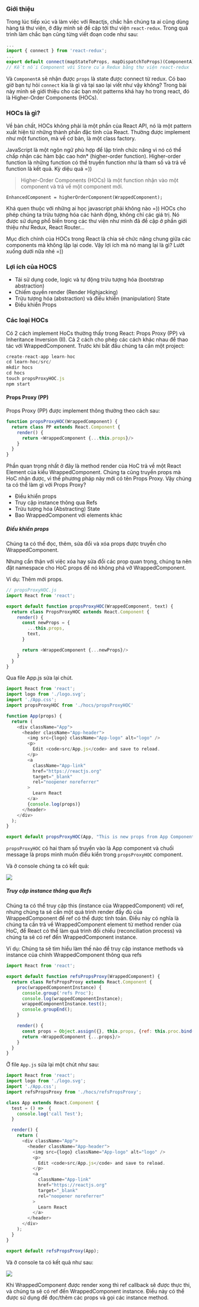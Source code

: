 ### Giới thiệu
Trong lúc tiếp xúc và làm việc với Reactjs, chắc hẳn chúng ta ai cũng dùng hàng tá thư viện, ở đây mình sẽ đề cập tới thư viện
`react-redux`. Trong quá trình làm chắc bạn cũng từng viết đoạn code như sau:
```javascript
...
import { connect } from 'react-redux';
...
export default connect(mapStateToProps, mapDispatchToProps)(ComponentA); 
// Kết nối Component với Store của Redux bằng thư viện react-redux
```
Và `ComponentA` sẽ nhận được `props` là state được connect từ redux. Có bao giờ bạn tự hỏi `connect` kia là gì và tại sao lại viết như vậy không?
Trong bài này mình sẽ giới thiệu cho các bạn một patterns khá hay ho trong react, đó là Higher-Order Components (HOCs).
### HOCs là gì?
Về bản chất, HOCs không phải là một phần của React API, nó là một pattern xuất hiện từ những thành phần đặc tính của React. Thường được implement như một function, mà về cơ bản, là một class factory.

JavaScript là một ngôn ngữ phù hợp để lập trình chức năng vì nó có thể chấp nhận các hàm bậc cao hơn* (higher-order function). Higher-order function là những function có thể truyền function như là tham số và trả về function là kết quả. Kỳ diệu quá =))
> Higher-Order Components (HOCs) là một function nhận vào một component và trả về một component mới.

`EnhancedComponent = higherOrderComponent(WrappedComponent);`

Khá quen thuộc với những ai học javascript phải không nào =))
HOCs cho phép chúng ta trừu tượng hóa các hành động, không chỉ các giá trị. Nó được sử dụng phổ biến trong các thư viện như mình đã đề cập ở phần giới thiệu như Redux, React Router...

Mục đích chính của HOCs trong React là chia sẻ chức năng chung giữa các components mà không lặp lại code. Vậy lợi ích mà nó mang lại là gì? Lướt xuống dưới nữa nhé =))

### Lợi ích của HOCS
- Tái sử dụng code, logic và tự động trừu tượng hóa (bootstrap abstraction)
- Chiếm quyền render (Render Highjacking)
- Trừu tượng hóa (abstraction) và điều khiển (manipulation) State
- Điều khiển Props
### Các loại HOCs
Có 2 cách implement HoCs thường thấy trong React: Props Proxy (PP) và Inheritance Inversion (II). Cả 2 cách cho phép các cách khác nhau để thao tác với WrappedComponent.
Trước khi bắt đầu chúng ta cần một project:
```javascript
create-react-app learn-hoc
cd learn-hoc/src/
mkdir hocs
cd hocs
touch propsProxyHOC.js
npm start
```

#### Props Proxy (PP)
Props Proxy (PP) được implement thông thường theo cách sau:
```javascript
function propsProxyHOC(WrappedComponent) {
  return class PP extends React.Component {
    render() {
      return <WrappedComponent {...this.props}/>
    }
  }
}
```
Phần quan trọng nhất ở đây là method render của HoC trả về một React Element của kiểu WrappedComponent. Chúng ta cũng truyền props mà HoC nhận được, vì thế phương pháp này mới có tên Props Proxy. Vậy chúng ta có thể làm gì với Props Proxy?
- Điều khiển props
- Truy cập instance thông qua Refs
- Trừu tượng hóa (Abstracting) State
- Bao WrappedComponent với elements khác
##### Điều khiển props
Chúng ta có thể đọc, thêm, sửa đổi và xóa props được truyền cho WrappedComponent.

Nhưng cẩn thận với việc xóa hay sửa đổi các prop quan trọng, chúng ta nên đặt namespace cho HoC props để nó không phá vỡ WrappedComponent.

Ví dụ: Thêm mới props.
```javascript
// propsProxyHOC.js
import React from 'react';

export default function propsProxyHOC(WrappedComponent, text) {
  return class PropsProxyHOC extends React.Component {
    render() {
      const newProps = {
        ...this.props,
        text,
      }

      return <WrappedComponent {...newProps}/>
    }
  }
}
```
Qua file App.js sửa lại chút.

```javascript
import React from 'react';
import logo from './logo.svg';
import './App.css';
import propsProxyHOC from './hocs/propsProxyHOC'

function App(props) {
  return (
    <div className="App">
      <header className="App-header">
        <img src={logo} className="App-logo" alt="logo" />
        <p>
          Edit <code>src/App.js</code> and save to reload.
        </p>
        <a
          className="App-link"
          href="https://reactjs.org"
          target="_blank"
          rel="noopener noreferrer"
        >
          Learn React
        </a>
        {console.log(props)}
      </header>
    </div>
  );
}

export default propsProxyHOC(App, "This is new props from App Component");
```
`propsProxyHOC` có hai tham số truyền vào là App component và chuối message là props mình muốn điều kiển trong `propsProxyHOC` component.

Và ở console chúng ta có kết quả:

![](https://i.imgur.com/wJmJ7gP.png)

##### Truy cập instance thông qua Refs
Chúng ta có thể truy cập this (instance của WrappedComponent) với ref, nhưng chúng ta sẽ cần một quá trình render đầy đủ của WrappedComponent để ref có thể được tính toán. Điều này có nghĩa là chúng ta cần trả về WrappedComponent element từ method render của HoC, để React có thể làm quá trình đối chiếu (reconciliation process) và chúng ta sẽ có ref đến WrappedComponent instance.

Ví dụ: Chúng ta sẽ tìm hiểu làm thế nào để truy cập instance methods và instance của chính WrappedComponent thông qua refs

```javascript
import React from 'react';

export default function refsPropsProxy(WrappedComponent) {
  return class RefsPropsProxy extends React.Component {
    proc(wrappedComponentInstance) {
      console.group('refs Proc');
      console.log(wrappedComponentInstance);
      wrappedComponentInstance.test();
      console.groupEnd();
    }

    render() {
      const props = Object.assign({}, this.props, {ref: this.proc.bind(this)})
      return <WrappedComponent {...props}/>
    }
  }
}
```

Ở file `App.js` sửa lại một chút như sau:

```javascript
import React from 'react';
import logo from './logo.svg';
import './App.css';
import refsPropsProxy from './hocs/refsPropsProxy';

class App extends React.Component {
  test = () =>  {
    console.log('call Test');
  }

  render() {
    return (
      <div className="App">
        <header className="App-header">
          <img src={logo} className="App-logo" alt="logo" />
          <p>
            Edit <code>src/App.js</code> and save to reload.
          </p>
          <a
            className="App-link"
            href="https://reactjs.org"
            target="_blank"
            rel="noopener noreferrer"
          >
            Learn React
          </a>
        </header>
      </div>
    );
  }
}

export default refsPropsProxy(App);
```
Và ở console ta có kết quả như sau:

![](https://i.imgur.com/ItReJ0F.png)

Khi WrappedComponent được render xong thì ref callback sẽ được thực thi, và chúng ta sẽ có ref đến WrappedComponent instance. Điều này có thể được sử dụng để đọc/thêm các props và gọi các instance method.

